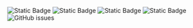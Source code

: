 ![Static Badge](https://img.shields.io/badge/blacklists-60-000000) ![Static Badge](https://img.shields.io/badge/blacklisted-3124353-cc0000) ![Static Badge](https://img.shields.io/badge/whitelisted-2243-00CC00) ![Static Badge](https://img.shields.io/badge/streaming_blacklist-28107-000000) ![GitHub issues](https://img.shields.io/github/issues/fabriziosalmi/blacklists)
